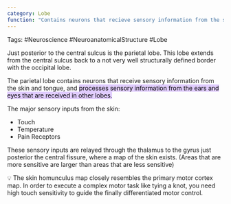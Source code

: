 ```yaml
---
category: Lobe
function: "Contains neurons that recieve sensory information from the skin and tongue, and proceeses sensory information from the ears and eyes that are received in other lobes."
---
```


Tags: #Neuroscience #NeuroanatomicalStructure #Lobe 

Just posterior to the central sulcus is the parietal lobe. This lobe extends from the central sulcus back to a not very well structurally defined border with the occipital lobe. 

The parietal lobe contains neurons that receive sensory information from the skin and tongue, and <mark style="background: #D2B3FFA6;">processes sensory information from the ears and eyes that are received in other lobes.</mark>

The major sensory inputs from the skin:

- Touch
- Temperature
- Pain Receptors

These sensory inputs are relayed through the thalamus to the gyrus just posterior the central fissure, where a map of the skin exists. (Areas that are more sensitive are larger than areas that are less sensitive)

💡 The skin homunculus map closely resembles the primary motor cortex map. In order to execute a complex motor task like tying a knot, you need high touch sensitivity to guide the finally differentiated motor control.